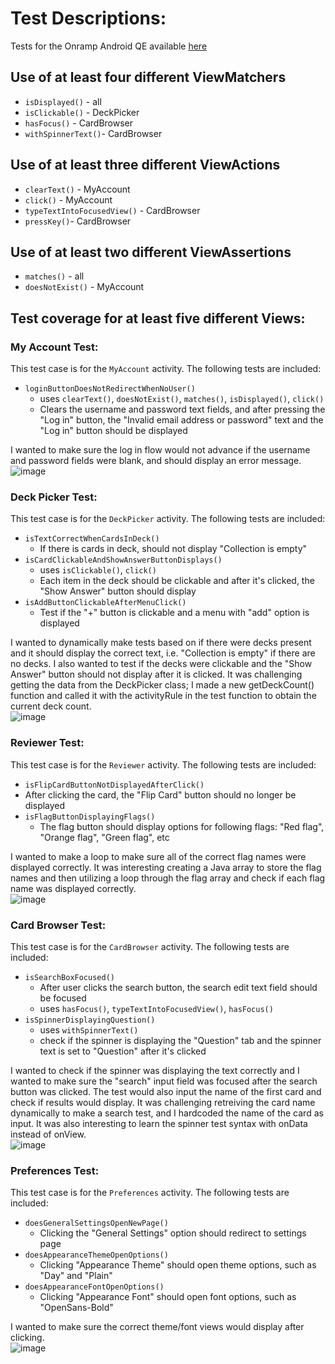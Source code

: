 
# Test Descriptions: 
Tests for the Onramp Android QE available [here](https://github.com/onramp-io/onramp-QE-android-project-take-home?utm_campaign=Sirius%20XM%20Pandora%20Cohort%204&utm_medium=email&_hsmi=115377358&_hsenc=p2ANqtz-89NdiCpQi4zbmlPfQ9l8CiR3G4cRzSB2SuC68cleBGViiMw3Buu11_JTqUxzVhLE3GVh1x6jCmkzz2Ets3kPZhPE8WCtbK6uOfZbXgGyaTuUpgysQ&utm_content=115377358&utm_source=hs_email)
## Use of at least four different ViewMatchers
  - `isDisplayed()` - all 
  - `isClickable()` - DeckPicker
  - `hasFocus()` - CardBrowser
  - `withSpinnerText()`- CardBrowser
## Use of at least three different ViewActions
  - `clearText()` - MyAccount 
  - `click()` - MyAccount
  - `typeTextIntoFocusedView()` - CardBrowser
  - `pressKey()`- CardBrowser
## Use of at least two different ViewAssertions
  - `matches()` - all 
  - `doesNotExist()` - MyAccount
## Test coverage for at least five different Views: 

### My Account Test:
This test case is for the `MyAccount` activity. The following tests are included: 
  - `loginButtonDoesNotRedirectWhenNoUser()`
    - uses `clearText()`, `doesNotExist()`, `matches()`, `isDisplayed()`, `click()`
    - Clears the username and password text fields, and after pressing the "Log in" button, the "Invalid email address or password" text and the "Log in" button should be displayed <br /> 
    
I wanted to make sure the log in flow would not advance if the username and password fields were blank, and should display an error message. <br />
![image](https://user-images.githubusercontent.com/33078129/111573555-fe22b200-8767-11eb-9db6-df3788b7382f.png)

### Deck Picker Test: 
This test case is for the `DeckPicker` activity. The following tests are included: 
  - `isTextCorrectWhenCardsInDeck()`
    - If there is cards in deck, should not display "Collection is empty"
  - `isCardClickableAndShowAnswerButtonDisplays()`
    - uses `isClickable()`, `click()`
    - Each item in the deck should be clickable and after it's clicked, the "Show Answer" button should display 
  - `isAddButtonClickableAfterMenuClick()`
    - Test if the "+" button is clickable and a menu with "add" option is displayed <br />
 
I wanted to dynamically make tests based on if there were decks present and it should display the correct text, i.e. "Collection is empty" if there are no decks. I also wanted to test if the decks were clickable and the "Show Answer" button should not display after it is clicked. It was challenging getting the data from the DeckPicker class; I made a new getDeckCount() function and called it with the activityRule in the test function to obtain the current deck count. <br />
![image](https://user-images.githubusercontent.com/33078129/111573636-23172500-8768-11eb-9d4d-23a608fe1884.png)

### Reviewer Test: 
This test case is for the `Reviewer` activity. The following tests are included: 
  - `isFlipCardButtonNotDisplayedAfterClick()`
   - After clicking the card, the "Flip Card" button should no longer be displayed 
  - `isFlagButtonDisplayingFlags()`
    - The flag button should display options for following flags: "Red flag", "Orange flag", "Green flag", etc <br />
    
I wanted to make a loop to make sure all of the correct flag names were displayed correctly. It was interesting creating a Java array to store the flag names and then utilizing a loop through the flag array and check if each flag name was displayed correctly. <br />
![image](https://user-images.githubusercontent.com/33078129/111573865-9456d800-8768-11eb-8873-8c09614bfa4e.png)

### Card Browser Test: 
This test case is for the `CardBrowser` activity. The following tests are included: 
  - `isSearchBoxFocused()`
    - After user clicks the search button, the search edit text field should be focused 
    - uses `hasFocus()`, `typeTextIntoFocusedView()`, `hasFocus()`
  - `isSpinnerDisplayingQuestion()`
    - uses `withSpinnerText()`
    - check if the spinner is displaying the "Question" tab and the spinner text is set to "Question" after it's clicked <br /> 
    
I wanted to check if the spinner was displaying the text correctly and I wanted to make sure the "search" input field was focused after the search button was clicked. The test would also input the name of the first card and check if results would display. It was challenging retreiving the card name dynamically to make a search test, and I hardcoded the name of the card as input. It was also interesting to learn the spinner test syntax with onData instead of onView. <br /> 
![image](https://user-images.githubusercontent.com/33078129/111573661-2e6a5080-8768-11eb-9719-09b20166c3e9.png)
 
### Preferences Test:
This test case is for the `Preferences` activity. The following tests are included: 
  - `doesGeneralSettingsOpenNewPage()`
    - Clicking the "General Settings" option should redirect to settings page 
  - `doesAppearanceThemeOpenOptions()`
    - Clicking "Appearance Theme" should open theme options, such as "Day" and "Plain"
  - `doesAppearanceFontOpenOptions()`
     - Clicking "Appearance Font" should open font options, such as "OpenSans-Bold" <br />
     
I wanted to make sure the correct theme/font views would display after clicking.  <br /> 
![image](https://user-images.githubusercontent.com/33078129/111573682-388c4f00-8768-11eb-9448-53fadfe9c2cf.png)



